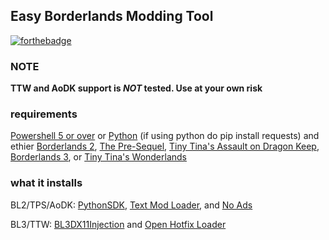 ## Easy Borderlands Modding Tool
[![forthebadge](https://forthebadge.com/images/badges/made-with-python.svg)](https://forthebadge.com)
### **NOTE**
**TTW and AoDK support is _NOT_ tested. Use at your own risk**
### requirements
[Powershell 5 or over](https://learn.microsoft.com/en-us/powershell/scripting/install/installing-powershell-on-windows?view=powershell-7.3)
or [Python](https://www.python.org/downloads/) (if using python do pip install requests) and ethier [Borderlands 2](https://store.steampowered.com/app/49520/Borderlands_2/), [The Pre-Sequel](https://store.steampowered.com/app/261640/Borderlands_The_PreSequel/), [Tiny Tina's Assault on Dragon Keep](https://store.steampowered.com/app/1712840/Tiny_Tinas_Assault_on_Dragon_Keep_A_Wonderlands_Oneshot_Adventure/), [Borderlands 3](https://store.steampowered.com/app/397540/Borderlands_3/), or [Tiny Tina's Wonderlands](https://store.steampowered.com/app/1286680/Tiny_Tinas_Wonderlands/)

### what it installs
BL2/TPS/AoDK: [PythonSDK](https://github.com/bl-sdk/bl2-mod-manager), [Text Mod Loader](https://bl-sdk.github.io/mods/TextModLoader/), and [No Ads](https://bl-sdk.github.io/mods/NoAds/)

BL3/TTW: [BL3DX11Injection](https://github.com/FromDarkHell/BL3DX11Injection) and [Open Hotfix Loader](https://github.com/apple1417/OpenHotfixLoader)
